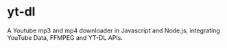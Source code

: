 # yt-dl
A Youtube mp3 and mp4 downloader in Javascript and Node.js, integrating YouTube Data, FFMPEG and YT-DL APIs.
